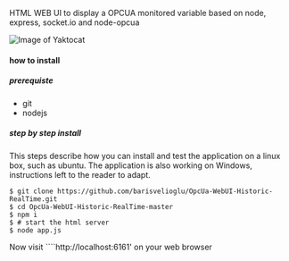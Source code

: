 HTML WEB UI to display a OPCUA monitored variable based on node, express, socket.io  and node-opcua

![Image of Yaktocat](https://i.ibb.co/fDs4ZrF/Capture.png)

#### how to install

##### prerequiste 

* git
* nodejs


##### step by step install 

This steps describe how you can install and test the application  on a linux box, such as ubuntu.
The application is also working on Windows, instructions left to the reader to adapt.


    $ git clone https://github.com/barisvelioglu/OpcUa-WebUI-Historic-RealTime.git
    $ cd OpcUa-WebUI-Historic-RealTime-master
    $ npm i
    $ # start the html server
    $ node app.js
    
Now visit  ````http://localhost:6161' on your web browser
    
    
        
    
